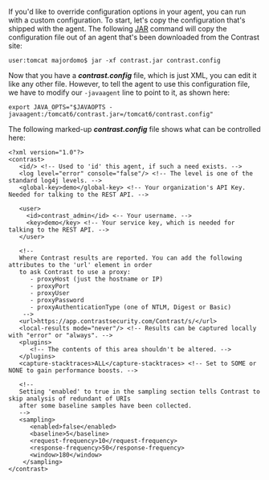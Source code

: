 <!--
title: "Overriding Configuration Options With The Java Agent"
description: "Overriding Java agent configuration"
-->

If you'd like to override configuration options in your agent, you can run with a custom configuration. To start, let's copy the configuration that's shipped with the agent. The following [JAR](http://docs.oracle.com/javase/7/docs/technotes/tools/windows/jar.html) command will copy the configuration file out of an agent that's been downloaded from the Contrast site:

```user:tomcat majordomo$ jar -xf contrast.jar contrast.config```

Now that you have a ***contrast.config*** file, which is just XML, you can edit it like any other file. However, to tell the agent to use this configuration file, we have to modify our ```-javaagent``` line to point to it, as shown here:

```export JAVA_OPTS="$JAVAOPTS -javaagent:/tomcat6/contrast.jar=/tomcat6/contrast.config"```

The following marked-up ***contrast.config*** file shows what can be controlled here:

```
<?xml version="1.0"?>
<contrast>
   <id/> <!-- Used to 'id' this agent, if such a need exists. -->
   <log level="error" console="false"/> <!-- The level is one of the standard log4j levels. -->
   <global-key>demo</global-key> <!-- Your organization's API Key. Needed for talking to the REST API. -->

   <user>
     <id>contrast_admin</id> <-- Your username. -->
     <key>demo</key> <!-- Your service key, which is needed for talking to the REST API. -->
   </user>

   <!-- 
   Where Contrast results are reported. You can add the following attributes to the 'url' element in order
   to ask Contrast to use a proxy:
      - proxyHost (just the hostname or IP)
      - proxyPort
      - proxyUser
      - proxyPassword
      - proxyAuthenticationType (one of NTLM, Digest or Basic)
    --> 
   <url>https://app.contrastsecurity.com/Contrast/s/</url>
   <local-results mode="never"/> <!-- Results can be captured locally with "error" or "always". -->
   <plugins>
      <!-- The contents of this area shouldn't be altered. -->
   </plugins>
   <capture-stacktraces>ALL</capture-stacktraces> <!-- Set to SOME or NONE to gain performance boosts. -->

   <!--
   Setting 'enabled' to true in the sampling section tells Contrast to skip analysis of redundant of URIs
   after some baseline samples have been collected.
   -->
   <sampling>
      <enabled>false</enabled>
      <baseline>5</baseline>
      <request-frequency>10</request-frequency>
      <response-frequency>50</response-frequency>
      <window>180</window>
    </sampling>
</contrast>
```
